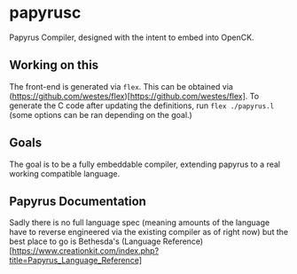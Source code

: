 # papyrusc
Papyrus Compiler, designed with the intent to embed into OpenCK.

## Working on this
The front-end is generated via `flex`. This can be obtained via (https://github.com/westes/flex)[https://github.com/westes/flex]. To generate the C code after updating the definitions, run `flex ./papyrus.l` (some options can be ran depending on the goal.)

## Goals

The goal is to be a fully embeddable compiler, extending papyrus to a real working compatible language.

## Papyrus Documentation
Sadly there is no full language spec (meaning amounts of the language have to reverse engineered via the existing compiler as of right now) but the best place to go is Bethesda's (Language Reference)[https://www.creationkit.com/index.php?title=Papyrus_Language_Reference]
